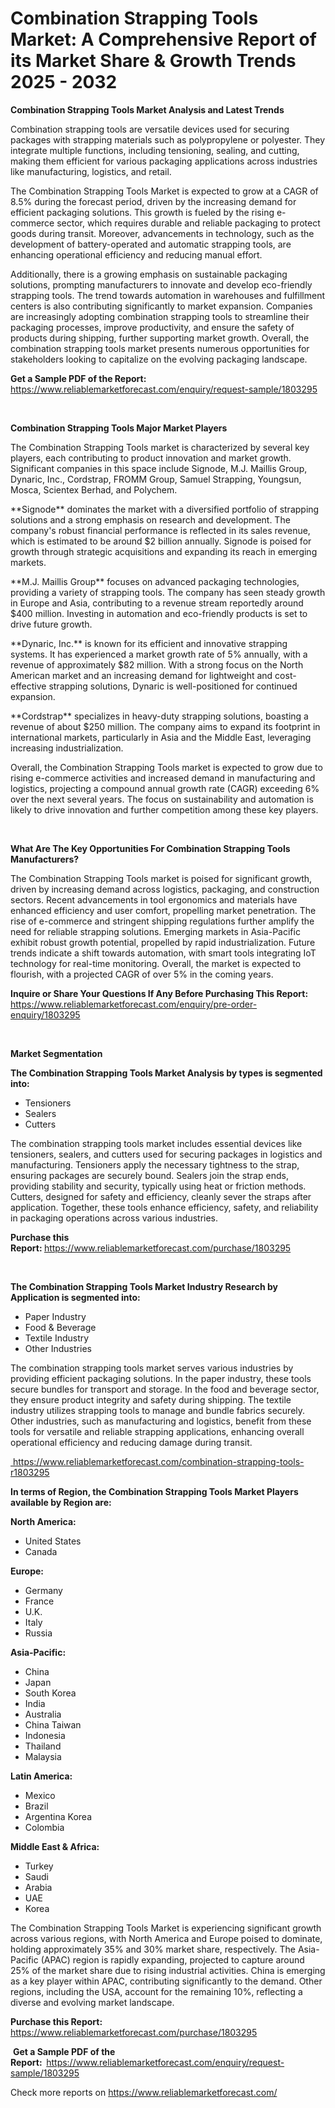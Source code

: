 <p><h1>Combination Strapping Tools Market: A Comprehensive Report of its Market Share & Growth Trends 2025 - 2032</h1></p><p><strong>Combination Strapping Tools Market Analysis and Latest Trends</strong></p>
<p><p>Combination strapping tools are versatile devices used for securing packages with strapping materials such as polypropylene or polyester. They integrate multiple functions, including tensioning, sealing, and cutting, making them efficient for various packaging applications across industries like manufacturing, logistics, and retail. </p><p>The Combination Strapping Tools Market is expected to grow at a CAGR of 8.5% during the forecast period, driven by the increasing demand for efficient packaging solutions. This growth is fueled by the rising e-commerce sector, which requires durable and reliable packaging to protect goods during transit. Moreover, advancements in technology, such as the development of battery-operated and automatic strapping tools, are enhancing operational efficiency and reducing manual effort.</p><p>Additionally, there is a growing emphasis on sustainable packaging solutions, prompting manufacturers to innovate and develop eco-friendly strapping tools. The trend towards automation in warehouses and fulfillment centers is also contributing significantly to market expansion. Companies are increasingly adopting combination strapping tools to streamline their packaging processes, improve productivity, and ensure the safety of products during shipping, further supporting market growth. Overall, the combination strapping tools market presents numerous opportunities for stakeholders looking to capitalize on the evolving packaging landscape.</p></p>
<p><strong>Get a Sample PDF of the Report:&nbsp;</strong> <a href="https://www.reliablemarketforecast.com/enquiry/request-sample/1803295?utm_campaign=2753&utm_medium=2&utm_source=Github&utm_content=ia&utm_term=10042025&utm_id=combination-strapping-tools">https://www.reliablemarketforecast.com/enquiry/request-sample/1803295</a></p>
<p>&nbsp;</p>
<p><strong>Combination Strapping Tools Major Market Players</strong></p>
<p><p>The Combination Strapping Tools market is characterized by several key players, each contributing to product innovation and market growth. Significant companies in this space include Signode, M.J. Maillis Group, Dynaric, Inc., Cordstrap, FROMM Group, Samuel Strapping, Youngsun, Mosca, Scientex Berhad, and Polychem.</p><p>**Signode** dominates the market with a diversified portfolio of strapping solutions and a strong emphasis on research and development. The company's robust financial performance is reflected in its sales revenue, which is estimated to be around $2 billion annually. Signode is poised for growth through strategic acquisitions and expanding its reach in emerging markets.</p><p>**M.J. Maillis Group** focuses on advanced packaging technologies, providing a variety of strapping tools. The company has seen steady growth in Europe and Asia, contributing to a revenue stream reportedly around $400 million. Investing in automation and eco-friendly products is set to drive future growth.</p><p>**Dynaric, Inc.** is known for its efficient and innovative strapping systems. It has experienced a market growth rate of 5% annually, with a revenue of approximately $82 million. With a strong focus on the North American market and an increasing demand for lightweight and cost-effective strapping solutions, Dynaric is well-positioned for continued expansion.</p><p>**Cordstrap** specializes in heavy-duty strapping solutions, boasting a revenue of about $250 million. The company aims to expand its footprint in international markets, particularly in Asia and the Middle East, leveraging increasing industrialization.</p><p>Overall, the Combination Strapping Tools market is expected to grow due to rising e-commerce activities and increased demand in manufacturing and logistics, projecting a compound annual growth rate (CAGR) exceeding 6% over the next several years. The focus on sustainability and automation is likely to drive innovation and further competition among these key players.</p></p>
<p>&nbsp;</p>
<p><strong>What Are The Key Opportunities For Combination Strapping Tools Manufacturers?</strong></p>
<p><p>The Combination Strapping Tools market is poised for significant growth, driven by increasing demand across logistics, packaging, and construction sectors. Recent advancements in tool ergonomics and materials have enhanced efficiency and user comfort, propelling market penetration. The rise of e-commerce and stringent shipping regulations further amplify the need for reliable strapping solutions. Emerging markets in Asia-Pacific exhibit robust growth potential, propelled by rapid industrialization. Future trends indicate a shift towards automation, with smart tools integrating IoT technology for real-time monitoring. Overall, the market is expected to flourish, with a projected CAGR of over 5% in the coming years.</p></p>
<p><strong>Inquire or Share Your Questions If Any Before Purchasing This Report:</strong> <a href="https://www.reliablemarketforecast.com/enquiry/pre-order-enquiry/1803295?utm_campaign=2753&utm_medium=2&utm_source=Github&utm_content=ia&utm_term=10042025&utm_id=combination-strapping-tools">https://www.reliablemarketforecast.com/enquiry/pre-order-enquiry/1803295</a></p>
<p>&nbsp;</p>
<p><strong>Market Segmentation</strong></p>
<p><strong>The Combination Strapping Tools Market Analysis by types is segmented into:</strong></p>
<p><ul><li>Tensioners</li><li>Sealers</li><li>Cutters</li></ul></p>
<p><p>The combination strapping tools market includes essential devices like tensioners, sealers, and cutters used for securing packages in logistics and manufacturing. Tensioners apply the necessary tightness to the strap, ensuring packages are securely bound. Sealers join the strap ends, providing stability and security, typically using heat or friction methods. Cutters, designed for safety and efficiency, cleanly sever the straps after application. Together, these tools enhance efficiency, safety, and reliability in packaging operations across various industries.</p></p>
<p><strong>Purchase this Report:&nbsp;</strong><a href="https://www.reliablemarketforecast.com/purchase/1803295?utm_campaign=2753&utm_medium=2&utm_source=Github&utm_content=ia&utm_term=10042025&utm_id=combination-strapping-tools">https://www.reliablemarketforecast.com/purchase/1803295</a></p>
<p>&nbsp;</p>
<p><strong>The Combination Strapping Tools Market Industry Research by Application is segmented into:</strong></p>
<p><ul><li>Paper Industry</li><li>Food & Beverage</li><li>Textile Industry</li><li>Other Industries</li></ul></p>
<p><p>The combination strapping tools market serves various industries by providing efficient packaging solutions. In the paper industry, these tools secure bundles for transport and storage. In the food and beverage sector, they ensure product integrity and safety during shipping. The textile industry utilizes strapping tools to manage and bundle fabrics securely. Other industries, such as manufacturing and logistics, benefit from these tools for versatile and reliable strapping applications, enhancing overall operational efficiency and reducing damage during transit.</p></p>
<p><a href="https://www.reliablemarketforecast.com/combination-strapping-tools-r1803295?utm_campaign=2753&utm_medium=2&utm_source=Github&utm_content=ia&utm_term=10042025&utm_id=combination-strapping-tools">&nbsp;https://www.reliablemarketforecast.com/combination-strapping-tools-r1803295</a></p>
<p><strong>In terms of Region, the Combination Strapping Tools Market Players available by Region are:</strong></p>
<p>
    <p> <strong> North America: </strong>
        <ul>
            <li>United States</li>
            <li>Canada</li>
        </ul>
        </p> 
    <p> <strong> Europe: </strong>
        <ul>
            <li>Germany</li>
            <li>France</li>
            <li>U.K.</li>
            <li>Italy</li>
            <li>Russia</li>
        </ul>
        </p> 
    <p> <strong> Asia-Pacific: </strong>
        <ul>
            <li>China</li>
            <li>Japan</li>
            <li>South Korea</li>
            <li>India</li>
            <li>Australia</li>
            <li>China Taiwan</li>
            <li>Indonesia</li>
            <li>Thailand</li>
            <li>Malaysia</li>
        </ul>
        </p> 
    <p> <strong> Latin America: </strong>
        <ul>
            <li>Mexico</li>
            <li>Brazil</li>
            <li>Argentina Korea</li>
            <li>Colombia</li>
        </ul>
        </p> 
    <p> <strong> Middle East & Africa: </strong>
        <ul>
            <li>Turkey</li>
            <li>Saudi</li>
            <li>Arabia</li>
            <li>UAE</li>
            <li>Korea</li>
        </ul>
    </p>
    </p>
<p><p>The Combination Strapping Tools Market is experiencing significant growth across various regions, with North America and Europe poised to dominate, holding approximately 35% and 30% market share, respectively. The Asia-Pacific (APAC) region is rapidly expanding, projected to capture around 25% of the market share due to rising industrial activities. China is emerging as a key player within APAC, contributing significantly to the demand. Other regions, including the USA, account for the remaining 10%, reflecting a diverse and evolving market landscape.</p></p>
<p><strong>Purchase this Report: </strong><a href="https://www.reliablemarketforecast.com/purchase/1803295?utm_campaign=2753&utm_medium=2&utm_source=Github&utm_content=ia&utm_term=10042025&utm_id=combination-strapping-tools">https://www.reliablemarketforecast.com/purchase/1803295</a></p>
<p>&nbsp;<strong>Get a Sample PDF of the Report:&nbsp;&nbsp;</strong><a href="https://www.reliablemarketforecast.com/enquiry/request-sample/1803295?utm_campaign=2753&utm_medium=2&utm_source=Github&utm_content=ia&utm_term=10042025&utm_id=combination-strapping-tools">https://www.reliablemarketforecast.com/enquiry/request-sample/1803295</a></p>
<p><strong></strong></p>
<p>Check more reports on <a href="https://www.reliablemarketforecast.com/?utm_campaign=2753&utm_medium=2&utm_source=Github&utm_content=ia&utm_term=10042025&utm_id=combination-strapping-tools">https://www.reliablemarketforecast.com/</a></p>
